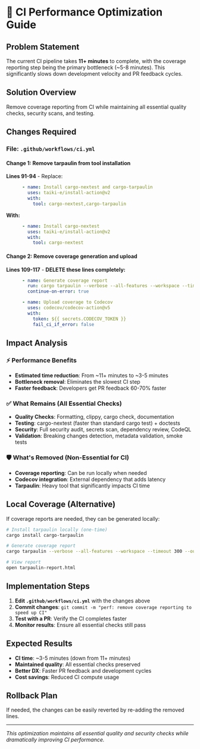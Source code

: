 # 🚀 CI Performance Optimization Guide

## Problem Statement

The current CI pipeline takes **11+ minutes** to complete, with the coverage reporting step being the primary bottleneck (~5-8 minutes). This significantly slows down development velocity and PR feedback cycles.

## Solution Overview

Remove coverage reporting from CI while maintaining all essential quality checks, security scans, and testing.

## Changes Required

### File: `.github/workflows/ci.yml`

#### Change 1: Remove tarpaulin from tool installation
**Lines 91-94** - Replace:
```yaml
      - name: Install cargo-nextest and cargo-tarpaulin
        uses: taiki-e/install-action@v2
        with:
          tool: cargo-nextest,cargo-tarpaulin
```

**With:**
```yaml
      - name: Install cargo-nextest
        uses: taiki-e/install-action@v2
        with:
          tool: cargo-nextest
```

#### Change 2: Remove coverage generation and upload
**Lines 109-117** - **DELETE these lines completely:**
```yaml
      - name: Generate coverage report
        run: cargo tarpaulin --verbose --all-features --workspace --timeout 300 --out xml
        continue-on-error: true

      - name: Upload coverage to Codecov
        uses: codecov/codecov-action@v5
        with:
          token: ${{ secrets.CODECOV_TOKEN }}
          fail_ci_if_error: false
```

## Impact Analysis

### ⚡ Performance Benefits
- **Estimated time reduction**: From ~11+ minutes to ~3-5 minutes
- **Bottleneck removal**: Eliminates the slowest CI step
- **Faster feedback**: Developers get PR feedback 60-70% faster

### ✅ What Remains (All Essential Checks)
- **Quality Checks**: Formatting, clippy, cargo check, documentation
- **Testing**: cargo-nextest (faster than standard cargo test) + doctests
- **Security**: Full security audit, secrets scan, dependency review, CodeQL
- **Validation**: Breaking changes detection, metadata validation, smoke tests

### 🛡️ What's Removed (Non-Essential for CI)
- **Coverage reporting**: Can be run locally when needed
- **Codecov integration**: External dependency that adds latency
- **Tarpaulin**: Heavy tool that significantly impacts CI time

## Local Coverage (Alternative)

If coverage reports are needed, they can be generated locally:

```bash
# Install tarpaulin locally (one-time)
cargo install cargo-tarpaulin

# Generate coverage report
cargo tarpaulin --verbose --all-features --workspace --timeout 300 --out html

# View report
open tarpaulin-report.html
```

## Implementation Steps

1. **Edit `.github/workflows/ci.yml`** with the changes above
2. **Commit changes**: `git commit -m "perf: remove coverage reporting to speed up CI"`
3. **Test with a PR**: Verify the CI completes faster
4. **Monitor results**: Ensure all essential checks still pass

## Expected Results

- **CI time**: ~3-5 minutes (down from 11+ minutes)
- **Maintained quality**: All essential checks preserved
- **Better DX**: Faster PR feedback and development cycles
- **Cost savings**: Reduced CI compute usage

## Rollback Plan

If needed, the changes can be easily reverted by re-adding the removed lines.

---

*This optimization maintains all essential quality and security checks while dramatically improving CI performance.*

